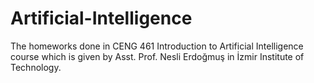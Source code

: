 # Artificial-Intelligence

The homeworks done in CENG 461 Introduction to Artificial Intelligence course which is given by Asst. Prof. Nesli Erdoğmuş in İzmir Institute of Technology.
